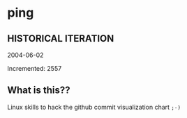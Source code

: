 # ping

## HISTORICAL ITERATION
2004-06-02

Incremented: 2557

## What is this?? 
Linux skills to hack the github commit visualization chart `;-)`
